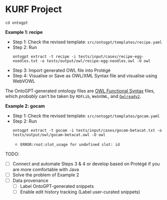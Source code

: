 # KURF Project
```shell
cd ontogpt
```

**Example 1: recipe**

- Step 1: Check the revised template: `src/ontogpt/templates/recipe.yaml`
- Step 2: Run
  ```shell
  ontogpt extract -t recipe -i tests/input/cases/recipe-egg-noodles.txt -o tests/output/owl/recipe-egg-noodles.owl -O owl
  ```
- Step 3: Import generated OWL file into Protégé
- Step 4: Visualise or Save as OWL/XML Syntax file and visualise using WebVOWL

The OntoGPT-generated ontology files are [OWL Functional Syntax](https://www.w3.org/TR/owl2-syntax/) files, 
which *probably* can't be taken by `RDFLib`, `WebVOWL`, and [`Owlready2`](https://github.com/IHTSDO/snomed-owl-toolkit/issues/39#issuecomment-588817185).

**Example 2: gocam**

- Step 1: Check the revised template: `src/ontogpt/templates/gocam.yaml`
- Step 2: Run
  ```shell
  ontogpt extract -t gocam -i tests/input/cases/gocam-betacat.txt -o tests/output/owl/gocam-betacat.owl -O owl
  ```
  - `ERROR:root:slot_usage for undefined slot: id`

TODO:
- [ ] Connect and automate Steps 3 & 4 or develop based on Protégé if you are more comfortable with Java
- [ ] Solve the problem of Example 2
- [ ] Data provenance
  - [ ] Label OntoGPT-generated snippets
  - [ ] Enable edit history tracking (Label user-curated snippets)
